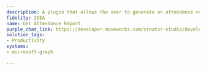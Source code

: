 ```yaml
---
description: A plugin that allows the user to generate an attendance report of a meet.
fidelity: IDEA
name: Get Attendance Report
purple_chat_link: https://developer.moveworks.com/creator-studio/developer-tools/purple-chat/?conversation=%7B%22startTimestamp%22%3A%2211%3A43%2BAM%22%2C%22messages%22%3A%5B%7B%22parts%22%3A%5B%7B%22richText%22%3A%22Hi%2C+can+you+get+me+the+attendance+report+for+a+meeting%3F%22%7D%5D%2C%22role%22%3A%22user%22%7D%2C%7B%22parts%22%3A%5B%7B%22richText%22%3A%22Of+course%21+Would+you+like+to+specify+the+meeting+by+name+or+by+date+range%3F%22%7D%5D%2C%22role%22%3A%22assistant%22%7D%2C%7B%22parts%22%3A%5B%7B%22richText%22%3A%22By+date+range%2C+please.%22%7D%5D%2C%22role%22%3A%22user%22%7D%2C%7B%22parts%22%3A%5B%7B%22richText%22%3A%22Alright.+Please+provide+the+start+and+end+dates+for+the+range+you%27re+interested+in.%22%7D%5D%2C%22role%22%3A%22assistant%22%7D%2C%7B%22parts%22%3A%5B%7B%22richText%22%3A%22Let%27s+go+from+October+1st%2C+2023+to+October+7th%2C+2023.%22%7D%5D%2C%22role%22%3A%22user%22%7D%2C%7B%22parts%22%3A%5B%7B%22richText%22%3A%22Here+are+the+meetings+scheduled+between+October+1st+and+October+7th%3A%22%7D%2C%7B%22richText%22%3A%22%3Col%3E%5Cn++%3Cli%3E%3Cb%3EProject+Update%3C%2Fb%3E+on+October+2nd%2C+2023%3C%2Fli%3E%5Cn++%3Cli%3E%3Cb%3ETeam+Sync%3C%2Fb%3E+on+October+4th%2C+2023%3C%2Fli%3E%5Cn++%3Cli%3E%3Cb%3EClient+Review%3C%2Fb%3E+on+October+6th%2C+2023%3C%2Fli%3E%5Cn%3C%2Fol%3E%5CnPlease+choose+the+number+of+the+meeting+you+want+the+attendance+report+for.%22%7D%5D%2C%22role%22%3A%22assistant%22%7D%2C%7B%22parts%22%3A%5B%7B%22richText%22%3A%22I+want+the+attendance+report+for+the+%3Cb%3EProject+Update%3C%2Fb%3E+meeting%2C+which+is+option+1.%22%7D%5D%2C%22role%22%3A%22user%22%7D%2C%7B%22parts%22%3A%5B%7B%22richText%22%3A%22You+selected+the+%3Cb%3EProject+Update%3C%2Fb%3E+meeting+on+October+2nd%2C+2023.+Is+that+correct%3F%22%7D%5D%2C%22role%22%3A%22assistant%22%7D%2C%7B%22parts%22%3A%5B%7B%22richText%22%3A%22Yes%2C+that%27s+correct.%22%7D%5D%2C%22role%22%3A%22user%22%7D%2C%7B%22parts%22%3A%5B%7B%22reasoningSteps%22%3A%5B%7B%22richText%22%3A%22%3Cp%3ECalling+Ms+Graph+API+to+get+attendance+report%3C%2Fp%3E%22%2C%22status%22%3A%22pending%22%7D%5D%7D%5D%2C%22role%22%3A%22assistant%22%7D%2C%7B%22parts%22%3A%5B%7B%22richText%22%3A%22%3Cp%3EThe+attendance+report+for+the+Teams+meeting+%3Cstrong%3EProject+Update%3C%2Fstrong%3E+on+October+2nd%2C+2023+has+been+successfully+generated.+Here+are+the+updated+details%3A%3C%2Fp%3E%22%7D%2C%7B%22richText%22%3A%22%3Cp%3ETotal+Number+of+participants+for+this+meet+%3A+%26nbsp%3B2%3Cbr%3E%5Cn%3Cbr%3E%5Cn1.+%3Cstrong%3EAttendee+1%3C%2Fstrong%3E%3Cbr%3E%5Cn+%26nbsp%3B-+%3Cstrong%3ERole%3A%3C%2Fstrong%3E+Organizer%3Cbr%3E%5Cn+%26nbsp%3B-+%3Cstrong%3EEmail%3A%3C%2Fstrong%3E+%3Ca+href%3D%5C%22mailto%3Asvc-product-admin%40deepnets.onmicrosoft.com%5C%22+rel%3D%5C%22noopener+noreferrer%5C%22+target%3D%5C%22_blank%5C%22%3Eabc%40example.com%3C%2Fa%3E%3Cbr%3E%5Cn+%26nbsp%3B-+%3Cstrong%3ETotal+Attendance+Duration%3A%3C%2Fstrong%3E+5+minutes+and+40+seconds%3Cbr%3E%5Cn+%26nbsp%3B-+%3Cstrong%3EJoin+Time%3A%3C%2Fstrong%3E+March+28%2C+2025%2C+12%3A11+PM+IST%3Cbr%3E%5Cn+%26nbsp%3B-+%3Cstrong%3ELeave+Time%3A%3C%2Fstrong%3E+March+28%2C+2025%2C+12%3A16+PM+IST%3C%2Fp%3E%5Cn%3Cp%3E2.+%3Cstrong%3EAttendee+2%3C%2Fstrong%3E%3Cbr%3E%5Cn+%26nbsp%3B-+%3Cstrong%3ERole%3A%3C%2Fstrong%3E+Presenter%3Cbr%3E%5Cn+%26nbsp%3B-+%3Cstrong%3EEmail%3A%3C%2Fstrong%3E+%3Ca+href%3D%5C%22mailto%3Avijval.narayana%40moveworks.ai%5C%22+rel%3D%5C%22noopener+noreferrer%5C%22+target%3D%5C%22_blank%5C%22%3Exyz%40example.com%3C%2Fa%3E%3Cbr%3E%5Cn+%26nbsp%3B-+%3Cstrong%3ETotal+Attendance+Duration%3A%3C%2Fstrong%3E+2+minutes+and+17+seconds%3Cbr%3E%5Cn+%26nbsp%3B-+%3Cstrong%3EJoin+Time%3A%3C%2Fstrong%3E+March+28%2C+2025%2C+12%3A14+PM+IST%3Cbr%3E%5Cn+%26nbsp%3B-+%3Cstrong%3ELeave+Time%3A%3C%2Fstrong%3E+March+28%2C+2025%2C+12%3A16+PM+IST%3Cbr%3E%5Cn%3Cbr%3E%5CnIf+you+need+further+assistance+or+details%2C+feel+free+to+ask%21%3C%2Fp%3E%22%7D%2C%7B%22citations%22%3A%5B%7B%22citationTitle%22%3A%22Project+Update+Attendance+Report%22%2C%22connectorName%22%3A%22microsoft-graph%22%7D%5D%7D%5D%2C%22role%22%3A%22assistant%22%7D%2C%7B%22parts%22%3A%5B%7B%22richText%22%3A%22Thank+you%21%22%7D%5D%2C%22role%22%3A%22user%22%7D%2C%7B%22parts%22%3A%5B%7B%22richText%22%3A%22You%27re+welcome%21+If+you+have+any+more+questions%2C+just+let+me+know.%22%7D%5D%2C%22role%22%3A%22assistant%22%7D%5D%7D
solution_tags:
- Productivity
systems:
- microsoft-graph

---
```


